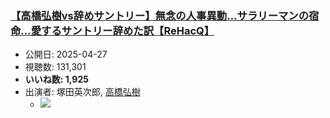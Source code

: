 ### [【高橋弘樹vs辞めサントリー】無念の人事異動…サラリーマンの宿命…愛するサントリー辞めた訳【ReHacQ】](https://www.youtube.com/watch?v=lqd-JOSlAfs)
-   公開日: 2025-04-27
-   視聴数: 131,301
-   **いいね数: 1,925**
-   出演者: 塚田英次郎, [高橋弘樹](/rehacq_fan/people/高橋弘樹 "wikilink")
    - [![](https://img.youtube.com/vi/lqd-JOSlAfs/hqdefault.jpg)](https://www.youtube.com/watch?v=lqd-JOSlAfs)
